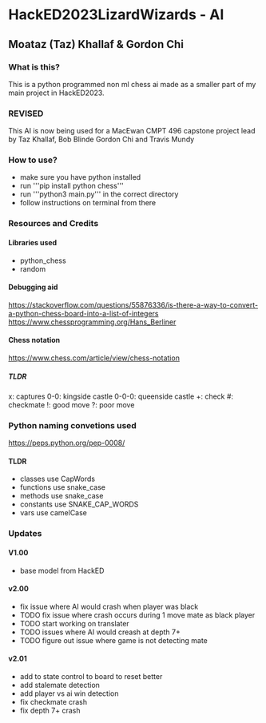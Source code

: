# HackED2023LizardWizards - AI
## Moataz (Taz) Khallaf & Gordon Chi
### What is this?
This is a python programmed non ml chess ai made as a smaller part of my main project in HackED2023.

### REVISED
This AI is now being used for a MacEwan CMPT 496 capstone project lead by Taz Khallaf, Bob Blinde
Gordon Chi and Travis Mundy


### How to use?
- make sure you have python installed
- run '''pip install python chess'''
- run '''python3 main.py''' in the correct directory
- follow instructions on terminal from there

### Resources and Credits
#### Libraries used
- python_chess
- random

#### Debugging aid
https://stackoverflow.com/questions/55876336/is-there-a-way-to-convert-a-python-chess-board-into-a-list-of-integers \
https://www.chessprogramming.org/Hans_Berliner

#### Chess notation

https://www.chess.com/article/view/chess-notation

##### TLDR

x: captures
0-0: kingside castle
0-0-0: queenside castle
+: check
#: checkmate
!: good move
?: poor move

### Python naming convetions used
https://peps.python.org/pep-0008/

#### TLDR
- classes use CapWords
- functions use snake_case
- methods use snake_case
- constants use SNAKE_CAP_WORDS
- vars use camelCase

### Updates
#### V1.00
- base model from HackED

#### v2.00
- fix issue where AI would crash when player was black
- TODO fix issue where crash occurs during 1 move mate as black player
- TODO start working on translater
- TODO issues where AI would creash at depth 7+
- TODO figure out issue where game is not detecting mate

#### v2.01
- add to state control to board to reset better
- add stalemate detection
- add player vs ai win detection
- fix checkmate crash
- fix depth 7+ crash
